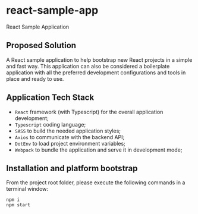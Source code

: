 # react-sample-app

React Sample Application

## Proposed Solution

A React sample application to help bootstrap new React projects in a simple and fast way. This application can also be considered a boilerplate application with all the preferred development configurations and tools in place and ready to use.

## Application Tech Stack

- `React` framework (with Typescript) for the overall application development;
- `Typescript` coding language;
- `SASS` to build the needed application styles;
- `Axios` to communicate with the backend API;
- `DotEnv` to load project environment variables;
- `Webpack` to bundle the application and serve it in development mode;

## Installation and platform bootstrap

From the project root folder, please execute the following commands in a terminal window:

```
npm i
npm start
```
